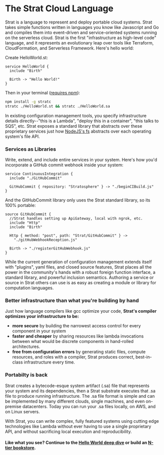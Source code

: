 # The Strat Cloud Language

Strat is a language to represent and deploy portable cloud systems.  Strat takes simple functions written in languages you know like Javascript and Go and compiles them into event-driven and service-oriented systems running on the serverless cloud.  Strat is the first "infrastructure as high-level code" language, and it represents an evolutionary leap over tools like Terraform, CloudFormation, and Serverless Framework.  Here's hello world:

Create HelloWorld.st:
```st
service HelloWorld {
  include "Birth"

  Birth -> "Hello World!"
}
```
Then in your terminal ([requires npm](https://nodejs.org/en/)):
```sh
npm install -g stratc
stratc ./HelloWorld.st && stratc ./HelloWorld.sa
```

In existing configuration management tools, you specify infrastructure details directly--"this is a Lambda", "deploy this in a container", "this talks to SQS", etc.  Strat exposes a standard library that abstracts over these proprietary services just how [NodeJS's fs](https://nodejs.org/api/fs.html) abstracts over each operating system's file API.

### Services as Libraries

Write, extend, and include entire services in your system.  Here's how you'd incorporate a GitHub commit webhook inside your system:

```st
service ContinuousIntegration {
  include "./GitHubCommit"

  GitHubCommit { repository: "Stratosphere" } -> "./beginCIBuild.js"
}
```

And the GitHubCommit library only uses the Strat standard library, so its 100% portable:

```st
source GitHubCommit {
  //Strat handles setting up ApiGateway, local with ngrok, etc.
  include "Http"
  include "Birth"

  Http { method: "post", path: "Strat/GitHubCommit" } ->
    "./gitHubWebhookReception.js"

  Birth -> "./registerGitHubWebhook.js"
}
```

While the current generation of configuration management extends itself with "plugins", yaml files, and closed source features, Strat places all the power in the community's hands with a robust foreign function interface, a standard library, and powerful inclusion semantics.  Authoring a service or source in Strat others can use is as easy as creating a module or library for computation languages.

### Better infrastructure than what you're building by hand

Just how language compilers like gcc optimize your code, __Strat's compiler optimizes your infrastructure to be:__

  - __more secure__ by building the narrowest access control for every component in your system
  - __faster and cheaper__ by sharing resources like lambda invocations between what would be discrete components in hand-rolled architectures.
  - __free from configuration errors__ by generating static files, compute resources, and roles with a compiler, Strat produces correct, best-in-class infrastructure every time.

### Portabilty is back

Strat creates a bytecode-esque system artifact (.sa) file that represents your system and its dependencies, then a Strat substrate executes that .sa file to produce running infrastructure.  The .sa file format is simple and can be implemented by many different clouds, single machines, and even on-premise datacenters.  Today you can run your .sa files locally, on AWS, and on Linux servers.

With Strat, you can write complex, fully featured systems using cutting edge technologies like Lambda without ever having to use a single proprietary API, and without sacrificing local execution and reproducibility.

#### Like what you see?  Continue to the [Hello World deep dive](./Guides/Hello%20World) or build an [N-tier bookstore](./Guides/Bookstore).